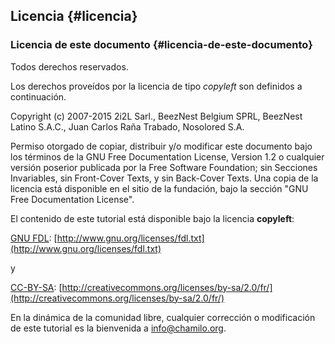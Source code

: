 ## Licencia {#licencia}

### Licencia de este documento {#licencia-de-este-documento}

Todos derechos reservados.

Los derechos proveídos por la licencia de tipo _copyleft_ son definidos a continuación.

Copyright (c) 2007-2015 2i2L Sarl., BeezNest Belgium SPRL, BeezNest Latino S.A.C., Juan Carlos Raña Trabado, Nosolored S.A.

Permiso otorgado de copiar, distribuir y/o modificar este documento bajo los términos de la GNU Free Documentation License, Version 1.2 o cualquier versión poserior publicada por la Free Software Foundation; sin Secciones Invariables, sin Front-Cover Texts, y sin Back-Cover Texts. Una copia de la licencia está disponible en el sitio de la fundación, bajo la sección "GNU Free Documentation License".

El contenido de este tutorial está disponible bajo la licencia **copyleft**:

[GNU FDL](http://www.gnu.org/licenses/fdl.txt): [http://www.gnu.org/licenses/fdl.txt](http://www.gnu.org/licenses/fdl.txt)

y

[CC-BY-SA](http://creativecommons.org/licenses/by-sa/2.0/fr/): [http://creativecommons.org/licenses/by-sa/2.0/fr/](http://creativecommons.org/licenses/by-sa/2.0/fr/)

En la dinámica de la comunidad libre, cualquier corrección o modificación de este tutorial es la bienvenida a info@chamilo.org.